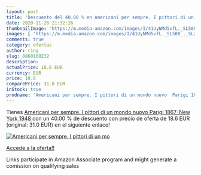 ```yaml
---
layout: post
title: 'Descuento del 40.00 % en Americani per sempre. I pittori di un mo'
date: 2020-11-26 21:32:26
thumbnailImage: 'https://m.media-amazon.com/images/I/41UyNMd5vfL._SL500_._SL200_.jpg'
images: [ 'https://m.media-amazon.com/images/I/41UyNMd5vfL._SL500_._SL200_.jpg' ]
comments: true
category: ofertas
author: ring
slug: 8860100232
description:
actualPrice: 18.6 EUR
currency: EUR
price: 18.6
comparePrice: 31.0 EUR
inStock: true
prodname: 'Americani per sempre. I pittori di un mondo nuovo  Parigi 1867-New York 1948 '
---
```


Tienes [Americani per sempre. I pittori di un mondo nuovo  Parigi 1867-New York 1948 ](https://www.amazon.it/dp/8860100232/?tag=tolees00-21) con un 40.00 % de descuento con precio de oferta de 18.6 EUR (original: 31.0 EUR) en el siguiente enlace!

[![Americani per sempre. I pittori di un mo](https://m.media-amazon.com/images/I/41UyNMd5vfL._SL500_._SL200_.jpg)](https://www.amazon.it/dp/8860100232/?tag=tolees00-21)

[Accede a la oferta!!](https://www.amazon.it/dp/8860100232/?tag=tolees00-21)

Links participate in Amazon Associate program and might generate a comission on qualifying sales


